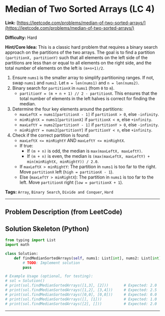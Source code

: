 # Median of Two Sorted Arrays (LC 4)

**Link:** [https://leetcode.com/problems/median-of-two-sorted-arrays/](https://leetcode.com/problems/median-of-two-sorted-arrays/)

**Difficulty:** Hard

**Hint/Core Idea:**
This is a classic hard problem that requires a binary search approach on the partitions of the two arrays. The goal is to find a partition `(partitionX, partitionY)` such that all elements on the left side of the partitions are less than or equal to all elements on the right side, and the total number of elements on the left is `(m+n+1)/2`.

1.  Ensure `nums1` is the smaller array to simplify partitioning ranges. If not, swap `nums1` and `nums2`. Let `m = len(nums1)` and `n = len(nums2)`.
2.  Binary search for `partitionX` in `nums1` (from `0` to `m`).
    -   `partitionY = (m + n + 1) // 2 - partitionX`. This ensures that the total number of elements in the left halves is correct for finding the median.
3.  Determine the four key elements around the partitions:
    -   `maxLeftX = nums1[partitionX - 1]` if `partitionX > 0`, else `-infinity`.
    -   `minRightX = nums1[partitionX]` if `partitionX < m`, else `+infinity`.
    -   `maxLeftY = nums2[partitionY - 1]` if `partitionY > 0`, else `-infinity`.
    -   `minRightY = nums2[partitionY]` if `partitionY < n`, else `+infinity`.
4.  Check if the correct partition is found:
    -   `maxLeftX <= minRightY` AND `maxLeftY <= minRightX`.
    -   If true:
        -   If `(m + n)` is odd, the median is `max(maxLeftX, maxLeftY)`.
        -   If `(m + n)` is even, the median is `(max(maxLeftX, maxLeftY) + min(minRightX, minRightY)) / 2.0`.
    -   If `maxLeftX > minRightY`: The partition in `nums1` is too far to the right. Move `partitionX` left (`high = partitionX - 1`).
    -   Else (`maxLeftY > minRightX`): The partition in `nums1` is too far to the left. Move `partitionX` right (`low = partitionX + 1`).

**Tags:** `Array`, `Binary Search`, `Divide and Conquer`, `Hard`

---
## Problem Description (from LeetCode)

<!-- Placeholder for the full problem description from LeetCode.
     Copy the problem description here from the LeetCode page for easy reference.
     Example: Given two sorted arrays nums1 and nums2 of size m and n respectively, return the median of the two sorted arrays. The overall run time complexity should be O(log (m+n)).
-->


## Solution Skeleton (Python)

```python
from typing import List
import math

class Solution:
    def findMedianSortedArrays(self, nums1: List[int], nums2: List[int]) -> float:
        # TODO: Implement solution
        pass

# Example Usage (optional, for testing):
# sol = Solution()
# print(sol.findMedianSortedArrays([1,3], [2]))       # Expected: 2.0
# print(sol.findMedianSortedArrays([1,2], [3,4]))     # Expected: 2.5
# print(sol.findMedianSortedArrays([0,0], [0,0]))     # Expected: 0.0
# print(sol.findMedianSortedArrays([], [1]))          # Expected: 1.0
# print(sol.findMedianSortedArrays([2], []))          # Expected: 2.0
```
---

